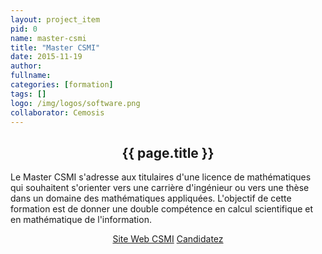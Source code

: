 ```yaml
---
layout: project_item
pid: 0
name: master-csmi
title: "Master CSMI"
date: 2015-11-19
author:
fullname:
categories: [formation]
tags: []
logo: /img/logos/software.png
collaborator: Cemosis
---
```


<center>
<h2>{{ page.title }}</h2>
</center>

<div class="row-fluid">
<div class="col-md-12">

Le Master CSMI s'adresse aux titulaires d'une licence de mathématiques qui souhaitent s'orienter vers une carrière d'ingénieur ou vers une thèse dans un domaine des mathématiques appliquées. L'objectif de cette formation est de donner une double compétence en calcul scientifique et en mathématique de l'information.

<center>
<a class="btn btn-lg btn-primary fp-buttons" href="http://csmi.math.unistra.fr/">Site Web CSMI</a>
<a class="btn btn-lg btn-success fp-buttons" href="https://aria.u-strasbg.fr/">Candidatez</a>
</center>

</div>
</div>
